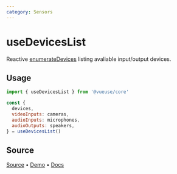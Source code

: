 ```yaml
---
category: Sensors
---
```


# useDevicesList

Reactive [enumerateDevices](https://developer.mozilla.org/en-US/docs/Web/API/MediaDevices/enumerateDevices) listing avaliable input/output devices.

## Usage

```js
import { useDevicesList } from '@vueuse/core'

const {
  devices,
  videoInputs: cameras,
  audioInputs: microphones,
  audioOutputs: speakers,
} = useDevicesList()
```

<!--FOOTER_STARTS-->


## Source

[Source](https://github.com/vueuse/vueuse/blob/main/packages/core/useDevicesList/index.ts) • [Demo](https://github.com/vueuse/vueuse/blob/main/packages/core/useDevicesList/demo.vue) • [Docs](https://github.com/vueuse/vueuse/blob/main/packages/core/useDevicesList/index.md)


<!--FOOTER_ENDS-->

